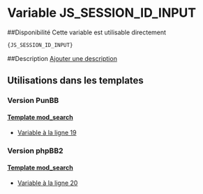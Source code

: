# Variable JS_SESSION_ID_INPUT

##Disponibilité
Cette variable est utilisable directement

```html
{JS_SESSION_ID_INPUT}
```

##Description
[Ajouter une description](https://fa-tvars.appspot.com/var/JS_SESSION_ID_INPUT)

## Utilisations dans les templates

### Version PunBB

#### [Template mod_search](punbb/mod_search.md#readme)
* [Variable &agrave; la ligne 19](../punbb/mod_search.tpl#L19)

### Version phpBB2

#### [Template mod_search](subsilver/mod_search.md#readme)
* [Variable &agrave; la ligne 20](../subsilver/mod_search.tpl#L20)